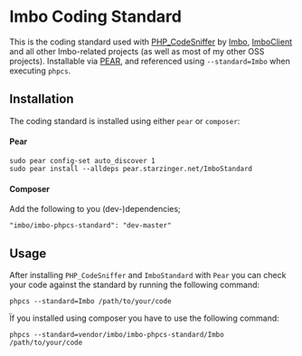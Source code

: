 Imbo Coding Standard
====================

This is the coding standard used with [PHP_CodeSniffer](http://pear.php.net/package/PHP_CodeSniffer) by [Imbo](https://github.com/imbo/imbo), [ImboClient](https://github.com/imbo/imboclient-php) and all other Imbo-related projects (as well as most of my other OSS projects). Installable via [PEAR](http://pear.php.net), and referenced using `--standard=Imbo` when executing `phpcs`.

Installation
------------
The coding standard is installed using either `pear` or `composer`:

#### Pear
```
sudo pear config-set auto_discover 1
sudo pear install --alldeps pear.starzinger.net/ImboStandard
```

#### Composer
Add the following to you (dev-)dependencies;

```
"imbo/imbo-phpcs-standard": "dev-master"
```

Usage
-----
After installing `PHP_CodeSniffer` and `ImboStandard` with `Pear` you can check your code against the standard by running the following command:

```
phpcs --standard=Imbo /path/to/your/code
```

Ïf you installed using composer you have to use the following command:

```
phpcs --standard=vendor/imbo/imbo-phpcs-standard/Imbo /path/to/your/code
```

